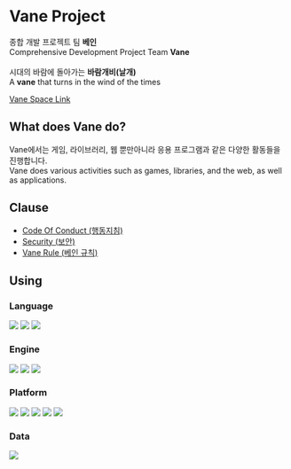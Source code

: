 # Vane Project
종합 개발 프로젝트 팀 **베인**<br>
Comprehensive Development Project Team **Vane**<br><br>
시대의 바람에 돌아가는 **바람개비(날개)**<br>
A **vane** that turns in the wind of the times<br>

[Vane Space Link](https://vane.jetbrains.space/)

## What does Vane do?
Vane에서는 게임, 라이브러리, 웹 뿐만아니라 응용 프로그램과 같은 다양한 활동들을 진행합니다.<br>
Vane does various activities such as games, libraries, and the web, as well as applications.

## Clause
- [Code Of Conduct (행동지침)](https://github.com/VaneProject/.github/blob/main/CODE_OF_CONDUCT.md)
- [Security (보안)](https://github.com/VaneProject/.github/blob/main/SECURITY.md)
- [Vane Rule (베인 규칙)](https://github.com/VaneProject/.github/blob/main/VANE_TEAM_RULE.md)

## Using
### Language
![](https://img.shields.io/badge/Java-007396?style=flat-square&logo=OpenJDK&logoColor=white)
![](https://img.shields.io/badge/Kotlin-7F52FF?style=flat-square&logo=Kotlin&logoColor=white)
![](https://img.shields.io/badge/JavaScript-F7DF1E?style=flat-square&logo=JavaScript&logoColor=black)

### Engine
![](https://img.shields.io/badge/Godot_Engine-478CBF?style=flat-square&logo=godotengine&logoColor=white)
![](https://img.shields.io/badge/Unreal_Engine-0E1128?style=flat-square&logo=unrealengine&logoColor=white)
![](https://img.shields.io/badge/Unity-000000?style=flat-square&logo=Unity&logoColor=white)

### Platform
![](https://img.shields.io/badge/Android-3DDC84?style=flat-square&logo=Android&logoColor=white)
![](https://img.shields.io/badge/iOS-000000?style=flat-square&logo=iOS&logoColor=white)
![](https://img.shields.io/badge/Windows-0078D4?style=flat-square&logo=Windows&logoColor=white)
![](https://img.shields.io/badge/Linux-FCC624?style=flat-square&logo=Linux&logoColor=black)
![](https://img.shields.io/badge/macOS-000000?style=flat-square&logo=macos&logoColor=white)

### Data
![](https://img.shields.io/badge/JSON-000000?style=flat-square&logo=JSON&logoColor=white)
